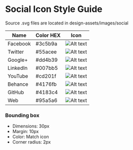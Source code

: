 # Social Icon Style Guide

Source .svg files are located in design-assets/images/social

Name      | Color HEX   | Icon
----------|-------------|-----------
Facebook  | #3c5b9a     | ![Alt text](https://github.com/claydotio/design-assets/blob/master/style_guide_references/site_styling/social/facebook.png)
Twitter   | #55acee     | ![Alt text](https://github.com/claydotio/design-assets/blob/master/style_guide_references/site_styling/social/twitter.png)
Google+   | #dd4b39     | ![Alt text](https://github.com/claydotio/design-assets/blob/master/style_guide_references/site_styling/social/g_plus.png)
LinkedIn  | #007bb5     | ![Alt text](https://github.com/claydotio/design-assets/blob/master/style_guide_references/site_styling/social/linkedin.png)
YouTube   | #cd201f     | ![Alt text](https://github.com/claydotio/design-assets/blob/master/style_guide_references/site_styling/social/youtube.png)
Behance   | #4176fb     | ![Alt text](https://github.com/claydotio/design-assets/blob/master/style_guide_references/site_styling/social/behance.png)
GitHub    | #4183c4     | ![Alt text](https://github.com/claydotio/design-assets/blob/master/style_guide_references/site_styling/social/github.png)
Web       | #95a5a6     | ![Alt text](https://github.com/claydotio/design-assets/blob/master/style_guide_references/site_styling/social/web.png)  

### Bounding box
- Dimensions: 30px
- Margin: 10px
- Color: Match icon
- Corner radius: 2px
